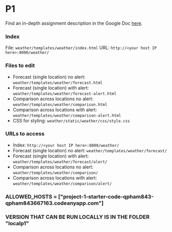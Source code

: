 # P1
Find an in-depth assignment description in the Google Doc [here](https://docs.google.com/document/d/18VBl8AfogpKVgx7QG7TTYnWRRpO8nH_w53q8Rxrk1H4). 

### Index
File: `weather/templates/weather/index.html`
URL: `http://<your host IP here>:8000/weather/`

### Files to edit
* Forecast (single location) no alert: `weather/templates/weather/forecast.html`
* Forecast (single location) with alert: `weather/templates/weather/forecast-alert.html`
* Comparison across locations no alert: `weather/templates/weather/comparison.html`
* Comparison across locations with alert: `weather/templates/weather/comparison-alert.html`
* CSS for styling: `weather/static/weather/css/style.css`

### URLs to access
* Index: `http://<your host IP here>:8000/weather/`
* Forecast (single location) no alert: `weather/templates/weather/forecast/`
* Forecast (single location) with alert: `weather/templates/weather/forecast/alert/`
* Comparison across locations no alert: `weather/templates/weather/comparison/`
* Comparison across locations with alert: `weather/templates/weather/comparison/alert/`

### ALLOWED_HOSTS = ["project-1-starter-code-qpham843-qpham843667163.codeanyapp.com"]

### VERSION THAT CAN BE RUN LOCALLY IS IN THE FOLDER "localp1"